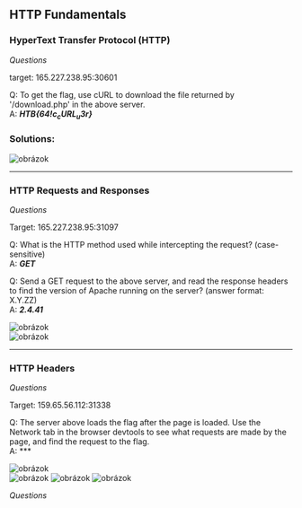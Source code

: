 ## HTTP Fundamentals

### HyperText Transfer Protocol (HTTP)


*Questions*
  
target:   165.227.238.95:30601  
  
Q: To get the flag, use cURL to download the file returned by '/download.php' in the above server.  
A: ***HTB{64$!c_cURL_u$3r}***
  
### Solutions:
  
![obrázok](https://user-images.githubusercontent.com/86005993/160243428-e83c4260-13ec-4a81-a601-7489fa8a4ebb.png)
  
-----------------------------------------------------------------------------------------------------------------------------------------------------
  
### HTTP Requests and Responses
  
*Questions*
  
Target: 165.227.238.95:31097
  
Q: What is the HTTP method used while intercepting the request? (case-sensitive)  
A: ***GET***  
  
Q: Send a GET request to the above server, and read the response headers to find the version of Apache running on the server? (answer format: X.Y.ZZ)  
A: ***2.4.41***
  
![obrázok](https://user-images.githubusercontent.com/86005993/160245596-3c0be782-54b6-4027-a327-b1a120f098ce.png)  
![obrázok](https://user-images.githubusercontent.com/86005993/160245635-6276e79a-e0f0-4cd6-8713-d74d9e489bc1.png)  
  
-----------------------------------------------------------------------------------------------------------------------------------------------------
  
### HTTP Headers  
  
*Questions*
  
 Target: 159.65.56.112:31338
  

Q: The server above loads the flag after the page is loaded. Use the Network tab in the browser devtools to see what requests are made by the page, and find the request to the flag.  
A: *** 
  
![obrázok](https://user-images.githubusercontent.com/86005993/160246637-b58b82e9-425d-4e6a-b510-2a2b2b3e88d7.png)  
![obrázok](https://user-images.githubusercontent.com/86005993/160246656-e0f2a7f8-5906-45c3-89bd-6ee1cff71c9c.png)
![obrázok](https://user-images.githubusercontent.com/86005993/160246696-95131d5c-ce7e-44bc-b2cc-3720acf7917e.png) 
![obrázok](https://user-images.githubusercontent.com/86005993/160246763-40e44446-dfa1-49af-956b-47ce4186b2e5.png)
  
*Questions*




